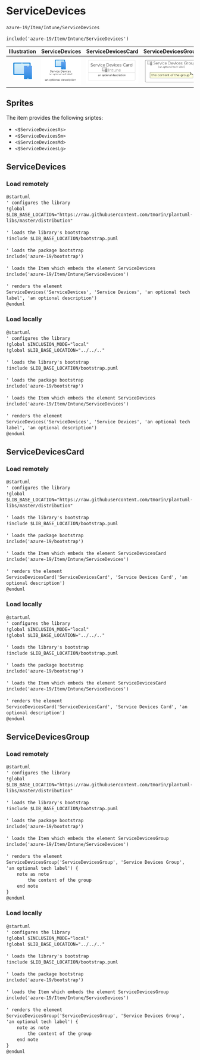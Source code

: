 # ServiceDevices


```text
azure-19/Item/Intune/ServiceDevices
```

```text
include('azure-19/Item/Intune/ServiceDevices')
```



| Illustration | ServiceDevices | ServiceDevicesCard | ServiceDevicesGroup |
| :---: | :---: | :---: | :---: |
| ![illustration for Illustration](../../../azure-19/Item/Intune/ServiceDevices.png) | ![illustration for ServiceDevices](../../../azure-19/Item/Intune/ServiceDevices.Local.png) | ![illustration for ServiceDevicesCard](../../../azure-19/Item/Intune/ServiceDevicesCard.Local.png) | ![illustration for ServiceDevicesGroup](../../../azure-19/Item/Intune/ServiceDevicesGroup.Local.png) |



## Sprites
The item provides the following sriptes:

- `<$ServiceDevicesXs>`
- `<$ServiceDevicesSm>`
- `<$ServiceDevicesMd>`
- `<$ServiceDevicesLg>`





## ServiceDevices

### Load remotely
```plantuml
@startuml
' configures the library
!global $LIB_BASE_LOCATION="https://raw.githubusercontent.com/tmorin/plantuml-libs/master/distribution"

' loads the library's bootstrap
!include $LIB_BASE_LOCATION/bootstrap.puml

' loads the package bootstrap
include('azure-19/bootstrap')

' loads the Item which embeds the element ServiceDevices
include('azure-19/Item/Intune/ServiceDevices')

' renders the element
ServiceDevices('ServiceDevices', 'Service Devices', 'an optional tech label', 'an optional description')
@enduml
```

### Load locally
```plantuml
@startuml
' configures the library
!global $INCLUSION_MODE="local"
!global $LIB_BASE_LOCATION="../../.."

' loads the library's bootstrap
!include $LIB_BASE_LOCATION/bootstrap.puml

' loads the package bootstrap
include('azure-19/bootstrap')

' loads the Item which embeds the element ServiceDevices
include('azure-19/Item/Intune/ServiceDevices')

' renders the element
ServiceDevices('ServiceDevices', 'Service Devices', 'an optional tech label', 'an optional description')
@enduml
```

## ServiceDevicesCard

### Load remotely
```plantuml
@startuml
' configures the library
!global $LIB_BASE_LOCATION="https://raw.githubusercontent.com/tmorin/plantuml-libs/master/distribution"

' loads the library's bootstrap
!include $LIB_BASE_LOCATION/bootstrap.puml

' loads the package bootstrap
include('azure-19/bootstrap')

' loads the Item which embeds the element ServiceDevicesCard
include('azure-19/Item/Intune/ServiceDevices')

' renders the element
ServiceDevicesCard('ServiceDevicesCard', 'Service Devices Card', 'an optional description')
@enduml
```

### Load locally
```plantuml
@startuml
' configures the library
!global $INCLUSION_MODE="local"
!global $LIB_BASE_LOCATION="../../.."

' loads the library's bootstrap
!include $LIB_BASE_LOCATION/bootstrap.puml

' loads the package bootstrap
include('azure-19/bootstrap')

' loads the Item which embeds the element ServiceDevicesCard
include('azure-19/Item/Intune/ServiceDevices')

' renders the element
ServiceDevicesCard('ServiceDevicesCard', 'Service Devices Card', 'an optional description')
@enduml
```

## ServiceDevicesGroup

### Load remotely
```plantuml
@startuml
' configures the library
!global $LIB_BASE_LOCATION="https://raw.githubusercontent.com/tmorin/plantuml-libs/master/distribution"

' loads the library's bootstrap
!include $LIB_BASE_LOCATION/bootstrap.puml

' loads the package bootstrap
include('azure-19/bootstrap')

' loads the Item which embeds the element ServiceDevicesGroup
include('azure-19/Item/Intune/ServiceDevices')

' renders the element
ServiceDevicesGroup('ServiceDevicesGroup', 'Service Devices Group', 'an optional tech label') {
    note as note
        the content of the group
    end note
}
@enduml
```

### Load locally
```plantuml
@startuml
' configures the library
!global $INCLUSION_MODE="local"
!global $LIB_BASE_LOCATION="../../.."

' loads the library's bootstrap
!include $LIB_BASE_LOCATION/bootstrap.puml

' loads the package bootstrap
include('azure-19/bootstrap')

' loads the Item which embeds the element ServiceDevicesGroup
include('azure-19/Item/Intune/ServiceDevices')

' renders the element
ServiceDevicesGroup('ServiceDevicesGroup', 'Service Devices Group', 'an optional tech label') {
    note as note
        the content of the group
    end note
}
@enduml
```


